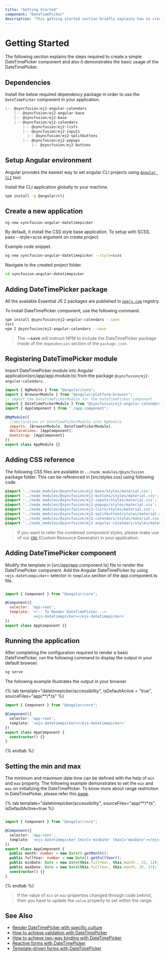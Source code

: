 ```yaml
---
title: "Getting Started"
component: "DateTimePicker"
description: "This getting started section briefly explains how to create a date time picker component in an application."
---
```


# Getting Started

The following section explains the steps required to create a
simple DateTimePicker component and also it demonstrates the basic usage of the DateTimePicker.

## Dependencies

Install the below required dependency package in order to use the `DateTimePicker` component in your application.

```javascript
|-- @syncfusion/ej2-angular-calendars
    |-- @syncfusion/ej2-angular-base
    |-- @syncfusion/ej2-base
    |-- @syncfusion/ej2-calendars
        |-- @syncfusion/ej2-lists
        |-- @syncfusion/ej2-inputs
          |-- @syncfusion/ej2-splitbuttons
        |-- @syncfusion/ej2-popups
            |-- @syncfusion/ej2-buttons
```

## Setup Angular environment

Angular provides the easiest way to set angular CLI projects using [`Angular CLI`](https://github.com/angular/angular-cli) tool.

Install the CLI application globally to your machine.

```bash
npm install -g @angular/cli
```

## Create a new application

```bash
ng new syncfusion-angular-datetimepicker
```

By default, it install the CSS style base application. To setup with SCSS, pass --style=scss argument on create project.

Example code snippet.

```bash
ng new syncfusion-angular-datetimepicker --style=scss
```

Navigate to the created project folder.

```bash
cd syncfusion-angular-datetimepicker
```

## Adding DateTimePicker package

All the available Essential JS 2 packages are published in [`npmjs.com`](https://www.npmjs.com/~syncfusionorg) registry.

To install DateTimePicker component, use the following command.

```bash
npm install @syncfusion/ej2-angular-calendars --save
(or)
npm I @syncfusion/ej2-angular-calendars --save
```

> The **--save** will instruct NPM to include the DateTimePicker package inside of the `dependencies` section of the `package.json`.

## Registering DateTimePicker module

Import DateTimePicker module into Angular application(src/app/app.module.ts) from the package `@syncfusion/ej2-angular-calendars`.

```javascript
import { NgModule } from "@angular/core";
import { BrowserModule } from "@angular/platform-browser";
// import the DateTimePickerModule for the DateTimePicker component
import { DateTimePickerModule } from "@syncfusion/ej2-angular-calendars";
import { AppComponent } from "./app.component";

@NgModule({
  //declaration of DateTimePickerModule into NgModule
  imports: [BrowserModule, DateTimePickerModule],
  declarations: [AppComponent],
  bootstrap: [AppComponent]
})
export class AppModule {}
```

## Adding CSS reference

The following CSS files are available in `../node_modules/@syncfusion` package folder.
This can be referenced in [src/styles.css] using following code.

```css
@import '../node_modules/@syncfusion/ej2-base/styles/material.css';
@import '../node_modules/@syncfusion/ej2-buttons/styles/material.css';
@import '../node_modules/@syncfusion/ej2-inputs/styles/material.css';
@import '../node_modules/@syncfusion/ej2-popups/styles/material.css';
@import '../node_modules/@syncfusion/ej2-lists/styles/material.css';
@import '../node_modules/@syncfusion/ej2-splitbuttons/styles/material.css';
@import '../node_modules/@syncfusion/ej2-calendars/styles/material.css';
@import '../node_modules/@syncfusion/ej2-angular-calendars/styles/material.css';
```

>If you want to refer the combined component styles, please make use of our [`CRG`](https://crg.syncfusion.com/) (Custom Resource Generator) in your application.

## Adding DateTimePicker component

Modify the template in [src/app/app.component.ts] file to render the DateTimePicker component.
Add the Angular DateTimePicker by using `<ejs-datetimepicker>` selector in `template` section of the app.component.ts file.

```javascript

import { Component } from "@angular/core";

@Component({
  selector: 'app-root',
  template: `<!-- To Render DateTimePicker -->
             <ejs-datetimepicker></ejs-datetimepicker>`
})
export class AppComponent {}

```

## Running the application

After completing the configuration required to render a basic DateTimePicker, run the following command to
display the output in your default browser.

```cmd
ng serve
```

The following example illustrates the output in your browser

{% tab template="datetimepicker/accessibility", isDefaultActive = "true", sourceFiles="app/**/*.ts" %}

```typescript
import { Component } from "@angular/core";

@Component({
  selector: 'app-root',
  template: `<ejs-datetimepicker></ejs-datetimepicker>`
})
export class AppComponent {
  constructor() {}
}
```

{% endtab %}

## Setting the min and max

The minimum and maximum date time can be defined with the help of `min` and `max` property. The following example demonstrates to set the `min` and `max` on initializing the DateTimePicker. To know more about range restriction in DateTimePicker, please refer this [page](./date-time-range).

{% tab template="datetimepicker/accessibility", sourceFiles="app/**/*.ts", isDefaultActive=true %}

```typescript

import { Component } from "@angular/core";

@Component({
  selector: 'app-root',
  template: `<ejs-datetimepicker [min]='minDate' [max]='maxDate'></ejs-datetimepicker>`
})
export class AppComponent {
  public month: number = new Date().getMonth();
  public fullYear: number = new Date().getFullYear();
  public minDate: Date = new Date(this.fullYear, this.month , 22, 12);
  public maxDate: Date = new Date(this.fullYear, this.month, 25, 17);
  constructor() {}
}

```

{% endtab %}

> If the value of `min` or `max` properties
changed through code behind, then you have to
update the `value` property to set within the
range.

## See Also

* [Render DateTimePicker with specific culture](./globalization)
* [How to achieve validation with DateTimePicker](./how-to/custom-validation-using-form-validator)
* [How to achieve two-way binding with DateTimePicker](./how-to/two-way-binding)
* [Reactive forms with DateTimePicker](./how-to/reactive-form)
* [Template-driven forms with DateTimePicker](./how-to/template-driven-forms)
